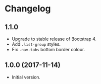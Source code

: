 # Changelog

## 1.1.0

- Upgrade to stable release of Bootstrap 4.
- Add `.list-group` styles.
- Fix `.nav-tabs` bottom border colour.

## 1.0.0 (2017-11-14)

- Initial version.
